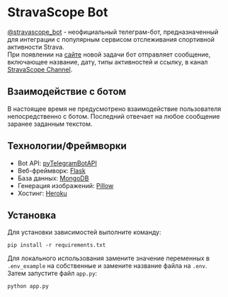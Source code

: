 # StravaScope Bot

[@stravascope_bot](https://t.me/stravascope_bot ) - 
неофициальный телеграм-бот,
предназначенный для интеграции с популярным сервисом отслеживания
спортивной активности Strava.  
При появлении на [сайте](https://www.strava.com/) новой задачи
бот отправляет сообщение, включающее название, дату, типы
активностей  и ссылку, в канал
[StravaScope Channel](https://t.me/stravascope).

## Взаимодействие с ботом

В настоящее время не предусмотрено взаимодействие пользователя
непосредственно с ботом. Последний отвечает на любое сообщение
заранее заданным текстом.

## Технологии/Фреймворки

- Bot API:
[pyTelegramBotAPI](https://github.com/eternnoir/pyTelegramBotAPI)  
- Веб-фреймворк: [Flask](https://github.com/pallets/flask)  
- База данных: [MongoDB](https://www.mongodb.com/)
- Генерация изображений: 
[Pillow](https://pillow.readthedocs.io/en/stable/)  
- Хостинг: [Heroku](https://heroku.com/)

## Установка

Для установки зависимостей выполните команду:  
```shell
pip install -r requirements.txt
```  
Для локального использования замените значение переменных в 
`.env_example` на собственные и замените название файла на 
`.env`.  
Затем запустите файл `app.py`:
```shell
python app.py
```